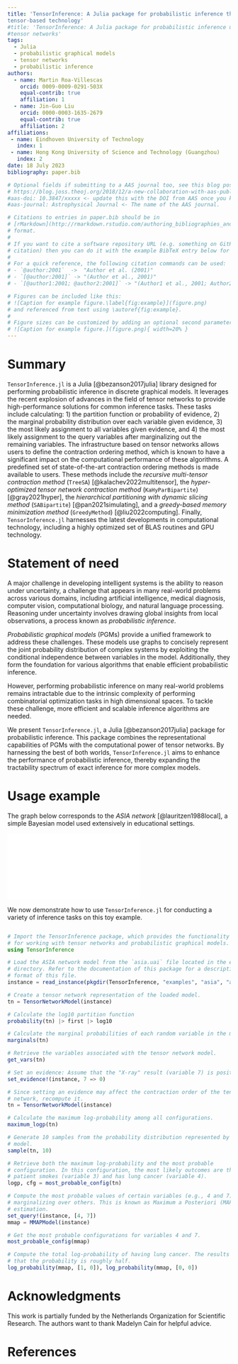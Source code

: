 ```yaml
---
title: 'TensorInference: A Julia package for probabilistic inference through
tensor-based technology'
#title: 'TensorInference: A Julia package for probabilistic inference using
#tensor networks'
tags:
  - Julia
  - probabilistic graphical models
  - tensor networks
  - probabilistic inference
authors:
  - name: Martin Roa-Villescas
    orcid: 0009-0009-0291-503X
    equal-contrib: true
    affiliation: 1
  - name: Jin-Guo Liu
    orcid: 0000-0003-1635-2679
    equal-contrib: true
    affiliation: 2
affiliations:
 - name: Eindhoven University of Technology
   index: 1
 - name: Hong Kong University of Science and Technology (Guangzhou)
   index: 2
date: 18 July 2023
bibliography: paper.bib

# Optional fields if submitting to a AAS journal too, see this blog post:
# https://blog.joss.theoj.org/2018/12/a-new-collaboration-with-aas-publishing
#aas-doi: 10.3847/xxxxx <- update this with the DOI from AAS once you know it.
#aas-journal: Astrophysical Journal <- The name of the AAS journal.

# Citations to entries in paper.bib should be in
# [rMarkdown](http://rmarkdown.rstudio.com/authoring_bibliographies_and_citations.html)
# format.
# 
# If you want to cite a software repository URL (e.g. something on GitHub without a preferred
# citation) then you can do it with the example BibTeX entry below for @fidgit.
# 
# For a quick reference, the following citation commands can be used:
# - `@author:2001`  ->  "Author et al. (2001)"
# - `[@author:2001]` -> "(Author et al., 2001)"
# - `[@author1:2001; @author2:2001]` -> "(Author1 et al., 2001; Author2 et al., 2002)"

# Figures can be included like this:
# ![Caption for example figure.\label{fig:example}](figure.png)
# and referenced from text using \autoref{fig:example}.
# 
# Figure sizes can be customized by adding an optional second parameter:
# ![Caption for example figure.](figure.png){ width=20% }
---
```


# Summary

`TensorInference.jl` is a Julia [@bezanson2017julia] library designed for
performing probabilistic inference in discrete graphical models. It leverages
the recent explosion of advances in the field of tensor networks to provide
high-performance solutions for common inference tasks. These tasks include
calculating: 1) the partition function or probability of evidence, 2) the
marginal probability distribution over each variable given evidence, 3) the most
likely assignment to all variables given evidence, and 4) the most likely
assignment to the query variables after marginalizing out the remaining
variables. The infrastructure based on tensor networks allows users to define
the contraction ordering method, which is known to have a significant impact on
the computational performance of these algorithms. A predefined set of
state-of-the-art contraction ordering methods is made available to users. These
methods include the *recursive multi-tensor contraction method* (`TreeSA`)
[@kalachev2022multitensor], the *hyper-optimized tensor network contraction
method* (`KaHyParBipartite`) [@gray2021hyper], the *hierarchical partitioning
with dynamic slicing method* (`SABipartite`) [@pan2021simulating], and a
*greedy-based memory minimization method* (`GreedyMethod`) [@liu2022computing].
Finally, `TensorInference.jl` harnesses the latest developments in computational
technology, including a highly optimized set of BLAS routines and GPU
technology.

# Statement of need

A major challenge in developing intelligent systems is the ability to reason
under uncertainty, a challenge that appears in many real-world problems across
various domains, including artificial intelligence, medical diagnosis, computer
vision, computational biology, and natural language processing. Reasoning under
uncertainty involves drawing global insights from local observations, a process
known as *probabilistic inference*.

*Probabilistic graphical models* (PGMs) provide a unified framework to address
these challenges. These models use graphs to concisely represent the joint
probability distribution of complex systems by exploiting the conditional
independence between variables in the model. Additionally, they form the
foundation for various algorithms that enable efficient probabilistic inference.

However, performing probabilistic inference on many real-world problems remains
intractable due to the intrinsic complexity of performing combinatorial
optimization tasks in high dimensional spaces. To tackle these challenge, more
efficient and scalable inference algorithms are needed.

We present `TensorInference.jl`, a Julia [@bezanson2017julia] package for
probabilistic inference. This package combines the representational capabilities
of PGMs with the computational power of tensor networks. By harnessing the best
of both worlds, `TensorInference.jl` aims to enhance the performance of
probabilistic inference, thereby expanding the tractability spectrum of exact
inference for more complex models.

# Usage example

The graph below corresponds to the *ASIA network* [@lauritzen1988local], a
simple Bayesian model used extensively in educational settings.

![The ASIA network: a simplified example of a Bayesian network from the context
of medical diagnosis [@lauritzen1988local]. It describes the probabilistic
relationships between different random variables which correspond to possible
diseases, symptoms, risk factors and test results.
](./figures/asia-network/out/asia-network.pdf)

We now demonstrate how to use `TensorInference.jl` for conducting a variety of
inference tasks on this toy example.

```julia

# Import the TensorInference package, which provides the functionality needed
# for working with tensor networks and probabilistic graphical models.
using TensorInference

# Load the ASIA network model from the `asia.uai` file located in the examples
# directory. Refer to the documentation of this package for a description of the
# format of this file.
instance = read_instance(pkgdir(TensorInference, "examples", "asia", "asia.uai"))

# Create a tensor network representation of the loaded model.
tn = TensorNetworkModel(instance)

# Calculate the log10 partition function 
probability(tn) |> first |> log10

# Calculate the marginal probabilities of each random variable in the model.
marginals(tn)

# Retrieve the variables associated with the tensor network model.
get_vars(tn)

# Set an evidence: Assume that the "X-ray" result (variable 7) is positive.
set_evidence!(instance, 7 => 0)

# Since setting an evidence may affect the contraction order of the tensor
# network, recompute it.
tn = TensorNetworkModel(instance)

# Calculate the maximum log-probability among all configurations.
maximum_logp(tn)

# Generate 10 samples from the probability distribution represented by the
# model.
sample(tn, 10)

# Retrieve both the maximum log-probability and the most probable
# configuration. In this configuration, the most likely outcomes are that the
# patient smokes (variable 3) and has lung cancer (variable 4).
logp, cfg = most_probable_config(tn)

# Compute the most probable values of certain variables (e.g., 4 and 7) while
# marginalizing over others. This is known as Maximum a Posteriori (MAP)
# estimation.
set_query!(instance, [4, 7])
mmap = MMAPModel(instance)

# Get the most probable configurations for variables 4 and 7.
most_probable_config(mmap)

# Compute the total log-probability of having lung cancer. The results suggest
# that the probability is roughly half.
log_probability(mmap, [1, 0]), log_probability(mmap, [0, 0])
```

# Acknowledgments

This work is partially funded by the Netherlands Organization for Scientific
Research. The authors want to thank Madelyn Cain for helpful advice.

# References
